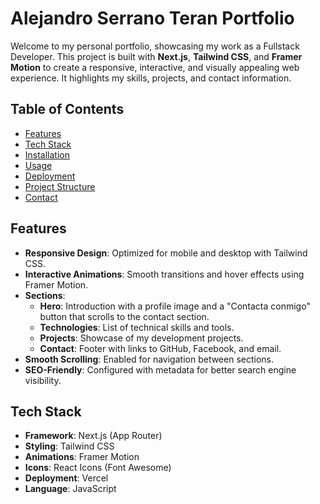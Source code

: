 # Alejandro Serrano Teran Portfolio

Welcome to my personal portfolio, showcasing my work as a Fullstack Developer. This project is built with **Next.js**, **Tailwind CSS**, and **Framer Motion** to create a responsive, interactive, and visually appealing web experience. It highlights my skills, projects, and contact information.

## Table of Contents
- [Features](#features)
- [Tech Stack](#tech-stack)
- [Installation](#installation)
- [Usage](#usage)
- [Deployment](#deployment)
- [Project Structure](#project-structure)
- [Contact](#contact)

## Features
- **Responsive Design**: Optimized for mobile and desktop with Tailwind CSS.
- **Interactive Animations**: Smooth transitions and hover effects using Framer Motion.
- **Sections**:
  - **Hero**: Introduction with a profile image and a "Contacta conmigo" button that scrolls to the contact section.
  - **Technologies**: List of technical skills and tools.
  - **Projects**: Showcase of my development projects.
  - **Contact**: Footer with links to GitHub, Facebook, and email.
- **Smooth Scrolling**: Enabled for navigation between sections.
- **SEO-Friendly**: Configured with metadata for better search engine visibility.

## Tech Stack
- **Framework**: Next.js (App Router)
- **Styling**: Tailwind CSS
- **Animations**: Framer Motion
- **Icons**: React Icons (Font Awesome)
- **Deployment**: Vercel
- **Language**: JavaScript
